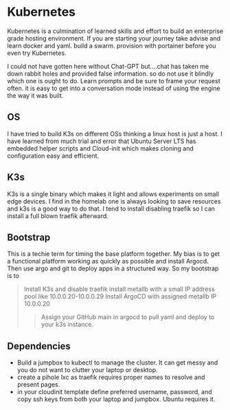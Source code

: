 # Kubernetes

Kubernetes is a culmination of learned skills and effort to build an enterprise grade hosting environment. If you are starting your journey take advise and learn docker and yaml. build a swarm. provision with portainer before you even try Kubernetes. 

I could not have gotten here without Chat-GPT but....chat has taken me down rabbit holes and provided false information. so do not use it blindly which one is ought to do. Learn prompts and be sure to frame your request often. it is easy to get into a conversation mode instead of using the engine the way it was built.

## OS
I have tried to build K3s on different OSs thinking a linux host is just a host.  I have learned from much trial and error that Ubuntu Server LTS has embedded helper scripts and Cloud-init which makes cloning and configuration easy and efficient. 

## K3s
K3s is a single binary which makes it light and allows experiments on small edge devices. I find in the homelab one is always looking to save resources and k3s is a good way to do that. I tend to install disabling traefik so I can install a full blown traefik afterward. 

## Bootstrap
This is a techie term for timing the base platform together. My bias is to get a functional platform working as quickly as possible and install Argocd. Then use argo and git to deploy apps in a structured way. So my bootstrap is to

> Install K3s and disable traefik
> install metallb with a small IP address pool like 10.0.0.20-10.0.0.29
> Install ArgoCD with assigned metallb IP 10.0.0.20
> > Assign your GitHub main in argocd to pull yaml and deploy to your k3s instance. 

## Dependencies
* Build a jumpbox to kubectl to manage the cluster. It can get messy and you do not want to clutter your laptop or desktop. 
* create a pihole lxc as traefik requires proper names to resolve and present pages. 
* in your cloudinit template define preferred username, password, and copy ssh keys from both your laptop and jumpbox.  Ubuntu requires it. 
